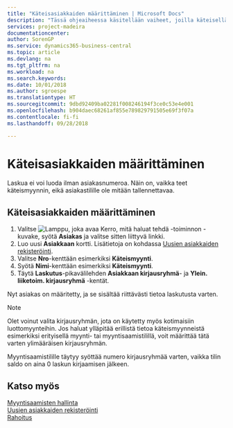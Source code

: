```yaml
---
title: "Käteisasiakkaiden määrittäminen | Microsoft Docs"
description: "Tässä ohjeaiheessa käsitellään vaiheet, joilla käteisellä maksava asiakas määritetään."
services: project-madeira
documentationcenter: 
author: SorenGP
ms.service: dynamics365-business-central
ms.topic: article
ms.devlang: na
ms.tgt_pltfrm: na
ms.workload: na
ms.search.keywords: 
ms.date: 10/01/2018
ms.author: sgroespe
ms.translationtype: HT
ms.sourcegitcommit: 9dbd92409ba02281f008246194f3ce0c53e4e001
ms.openlocfilehash: b904daec68261af855e789829791505e69f3f07a
ms.contentlocale: fi-fi
ms.lasthandoff: 09/28/2018

---
```

# <a name="set-up-cash-customers"></a>Käteisasiakkaiden määrittäminen
Laskua ei voi luoda ilman asiakasnumeroa. Näin on, vaikka teet käteismyynnin, eikä asiakastilille ole mitään tallennettavaa.  

## <a name="to-set-up-a-cash-customer"></a>Käteisasiakkaiden määrittäminen  
1.  Valitse ![Lamppu, joka avaa Kerro, mitä haluat tehdä -toiminnon](media/ui-search/search_small.png "Kerro, mitä haluat tehdä") -kuvake, syötä **Asiakas** ja valitse sitten liittyvä linkki.  
2.  Luo uusi **Asiakkaan** kortti. Lisätietoja on kohdassa [Uusien asiakkaiden rekisteröinti](sales-how-register-new-customers.md).
3.  Valitse **Nro**-kenttään esimerkiksi **Käteismyynti**.  
4.  Syötä **Nimi**-kenttään esimerkiksi **Käteismyynti**.  
5.  Täytä **Laskutus**-pikavälilehden **Asiakkaan kirjausryhmä**- ja **Ylein. liiketoim. kirjausryhmä** -kentät.  

 Nyt asiakas on määritetty, ja se sisältää riittävästi tietoa laskutusta varten.  

> [!NOTE]  
>  Olet voinut valita kirjausryhmän, jota on käytetty myös kotimaisiin luottomyynteihin. Jos haluat ylläpitää erillistä tietoa käteismyynneistä esimerkiksi erityisellä myynti- tai myyntisaamistilillä, voit määrittää tätä varten ylimääräisen kirjausryhmän.  
>   
>  Myyntisaamistilille täytyy syöttää numero kirjausryhmää varten, vaikka tilin saldo on aina 0 laskun kirjaamisen jälkeen.  

## <a name="see-also"></a>Katso myös
[Myyntisaamisten hallinta](receivables-manage-receivables.md)  
[Uusien asiakkaiden rekisteröinti](sales-how-register-new-customers.md)    
[Rahoitus](finance.md)  


